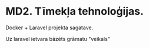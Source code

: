 
# MD2. Tīmekļa tehnoloģijas.

Docker + Laravel projekta sagatave.  

Uz laravel ietvara bāzēts grāmatu "veikals"


